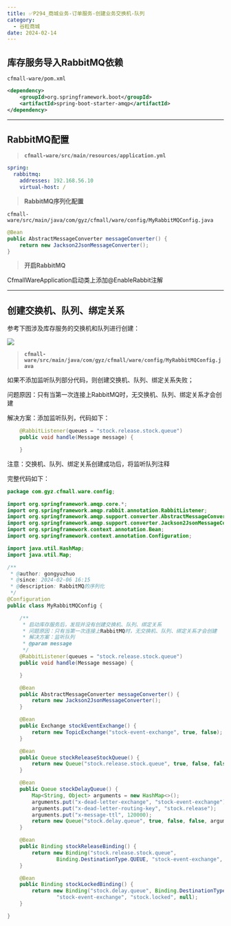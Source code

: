 ```yaml
---
title: ✅P294_商城业务-订单服务-创建业务交换机-队列
category:
  - 谷粒商城
date: 2024-02-14
---
```


<!-- more -->

## 库存服务导入RabbitMQ依赖

`cfmall-ware/pom.xml`

```xml
<dependency>
    <groupId>org.springframework.boot</groupId>
    <artifactId>spring-boot-starter-amqp</artifactId>
</dependency>
```

---

## RabbitMQ配置

> **`cfmall-ware/src/main/resources/application.yml`**


```yaml
spring:
  rabbitmq:
    addresses: 192.168.56.10
    virtual-host: /
```

> **RabbitMQ序列化配置**


`cfmall-ware/src/main/java/com/gyz/cfmall/ware/config/MyRabbitMQConfig.java`

```java
@Bean
public AbstractMessageConverter messageConverter() {
    return new Jackson2JsonMessageConverter();
}
```

> **开启RabbitMQ**


CfmallWareApplication启动类上添加@EnableRabbit注解

---

## 创建交换机、队列、绑定关系

参考下图涉及库存服务的交换机和队列进行创建：

![](https://cfmall-hello.oss-cn-beijing.aliyuncs.com/img/202402/7fb1e7baa8f121cb.jpg#id=ksn0r&originHeight=1124&originWidth=1009&originalType=binary&ratio=1&rotation=0&showTitle=false&status=done&style=none&title=)

> **`cfmall-ware/src/main/java/com/gyz/cfmall/ware/config/MyRabbitMQConfig.java`**


如果不添加监听队列部分代码，则创建交换机、队列、绑定关系失败；

问题原因：只有当第一次连接上RabbitMQ时，无交换机、队列、绑定关系才会创建

解决方案：添加监听队列，代码如下：

```java
    @RabbitListener(queues = "stock.release.stock.queue")
    public void handle(Message message) {

    }
```

注意：交换机、队列、绑定关系创建成功后，将监听队列注释

完整代码如下：

```java
package com.gyz.cfmall.ware.config;

import org.springframework.amqp.core.*;
import org.springframework.amqp.rabbit.annotation.RabbitListener;
import org.springframework.amqp.support.converter.AbstractMessageConverter;
import org.springframework.amqp.support.converter.Jackson2JsonMessageConverter;
import org.springframework.context.annotation.Bean;
import org.springframework.context.annotation.Configuration;

import java.util.HashMap;
import java.util.Map;

/**
 * @author: gongyuzhuo
 * @since: 2024-02-06 16:15
 * @description: RabbitMQ的序列化
 */
@Configuration
public class MyRabbitMQConfig {

    /**
     * 启动库存服务后，发现并没有创建交换机、队列、绑定关系
     * 问题原因：只有当第一次连接上RabbitMQ时，无交换机、队列、绑定关系才会创建
     * 解决方案：监听队列
     * @param message
     */
    @RabbitListener(queues = "stock.release.stock.queue")
    public void handle(Message message) {

    }

    @Bean
    public AbstractMessageConverter messageConverter() {
        return new Jackson2JsonMessageConverter();
    }

    @Bean
    public Exchange stockEventExchange() {
        return new TopicExchange("stock-event-exchange", true, false);
    }

    @Bean
    public Queue stockReleaseStockQueue() {
        return new Queue("stock.release.stock.queue", true, false, false, null);
    }

    @Bean
    public Queue stockDelayQueue() {
        Map<String, Object> arguments = new HashMap<>();
        arguments.put("x-dead-letter-exchange", "stock-event-exchange");
        arguments.put("x-dead-letter-routing-key", "stock.release");
        arguments.put("x-message-ttl", 120000);
        return new Queue("stock.delay.queue", true, false, false, arguments);
    }

    @Bean
    public Binding stockReleaseBinding() {
        return new Binding("stock.release.stock.queue",
                Binding.DestinationType.QUEUE, "stock-event-exchange", "stock.release.#", null);
    }

    @Bean
    public Binding stockLockedBinding() {
        return new Binding("stock.delay.queue", Binding.DestinationType.QUEUE,
                "stock-event-exchange", "stock.locked", null);
    }

}
```
